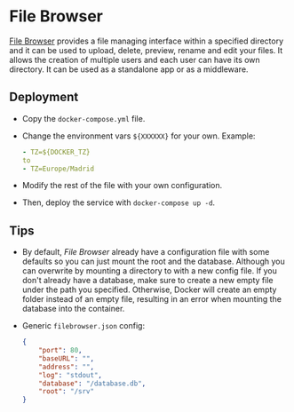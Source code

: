 # File Browser

[File Browser](https://filebrowser.org/) provides a file managing interface within a specified directory and it can be used to upload, delete, preview, rename and edit your files. It allows the creation of multiple users and each user can have its own directory. It can be used as a standalone app or as a middleware.

## Deployment

- Copy the `docker-compose.yml` file.

- Change the environment vars `${XXXXXX}` for your own. Example:

  ```yaml
  - TZ=${DOCKER_TZ}
  to
  - TZ=Europe/Madrid
  ```

- Modify the rest of the file with your own configuration.

- Then, deploy the service with `docker-compose up -d`.

## Tips

- By default, *File Browser* already have a configuration file with some defaults so you can just mount the root and the database. Although you can overwrite by mounting a directory to with a new config file. If you don't already have a database, make sure to create a new empty file under the path you specified. Otherwise, Docker will create an empty folder instead of an empty file, resulting in an error when mounting the database into the container.
- Generic `filebrowser.json` config:

    ```json
    {
        "port": 80,
        "baseURL": "",
        "address": "",
        "log": "stdout",
        "database": "/database.db",
        "root": "/srv"
    }
    ```
